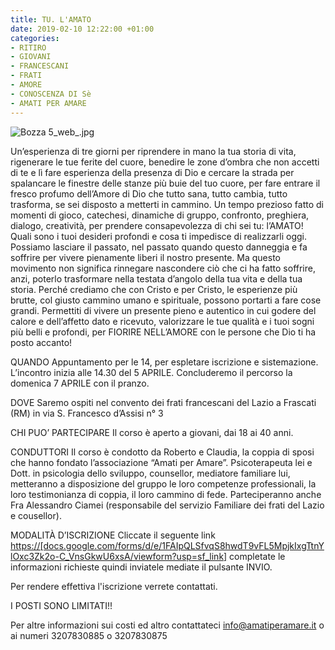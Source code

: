 ```yaml
---
title: TU. L'AMATO
date: 2019-02-10 12:22:00 +01:00
categories:
- RITIRO
- GIOVANI
- FRANCESCANI
- FRATI
- AMORE
- CONOSCENZA DI Sè
- AMATI PER AMARE
---
```



![Bozza 5_web_.jpg](/uploads/Bozza%205_web_.jpg)

Un’esperienza di tre giorni per riprendere in mano la tua storia di vita, rigenerare le tue ferite del cuore, benedire le zone d’ombra che non accetti di te e lì fare esperienza della presenza di Dio e cercare la strada per spalancare le finestre delle stanze più buie del tuo cuore, per fare entrare il fresco profumo dell’Amore di Dio che tutto sana, tutto cambia, tutto trasforma, se sei disposto a metterti in cammino.
Un tempo prezioso fatto di momenti di gioco, catechesi, dinamiche di gruppo, confronto, preghiera, dialogo, creatività, per prendere consapevolezza di chi sei tu: l’AMATO! Quali sono i tuoi desideri profondi e cosa ti impedisce di realizzarli oggi.
Possiamo lasciare il passato, nel passato quando questo danneggia e fa soffrire per vivere pienamente liberi il nostro presente. Ma questo movimento non significa rinnegare nascondere ciò che ci ha fatto soffrire, anzi, poterlo trasformare nella testata d’angolo della tua vita e della tua storia. Perché crediamo che con Cristo e per Cristo, le esperienze più brutte, col giusto cammino umano e spirituale, possono portarti a fare cose grandi. Permettiti di vivere un presente pieno e autentico in cui godere del calore e dell’affetto dato e ricevuto, valorizzare le tue qualità e i tuoi sogni più belli e profondi, per FIORIRE NELL’AMORE con le persone che Dio ti ha posto accanto!

QUANDO
Appuntamento per le 14, per espletare iscrizione e sistemazione. L’incontro inizia alle 14.30 del 5 APRILE. Concluderemo il percorso la domenica 7 APRILE con il pranzo.

DOVE
Saremo ospiti nel convento dei frati francescani del Lazio a Frascati (RM) in via S. Francesco d’Assisi n° 3

CHI PUO’ PARTECIPARE Il corso è aperto a giovani, dai 18 ai 40 anni.

CONDUTTORI Il corso è condotto da Roberto e Claudia, la coppia di sposi che hanno fondato l’associazione “Amati per Amare”. Psicoterapeuta lei e Dott. in psicologia dello sviluppo, counsellor, mediatore familiare lui, metteranno a disposizione del gruppo le loro competenze professionali, la loro testimonianza di coppia, il loro cammino di fede. Parteciperanno anche Fra Alessandro Ciamei (responsabile del servizio Familiare dei frati del Lazio e cousellor).

MODALITÀ D’ISCRIZIONE Cliccate il seguente link [https://\[docs.google.com/forms/d/e/1FAIpQLSfvqS8hwdT9vFL5MpjkIxgTtnYlOxc3Zk2o-C_VnsGkwU6xsA/viewform?usp=sf_link\]](http://docs.google.com/forms/d/e/1FAIpQLSfvqS8hwdT9vFL5MpjkIxgTtnYlOxc3Zk2o-C_VnsGkwU6xsA/viewform?usp=sf_link)
completate le informazioni richieste quindi inviatele mediate il pulsante INVIO.

Per rendere effettiva l'iscrizione verrete contattati.

I POSTI SONO LIMITATI!!

Per altre informazioni sui costi ed altro contattateci
info@amatiperamare.it o ai numeri 3207830885 o 3207830875
